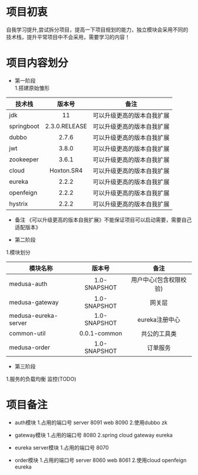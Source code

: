 # 项目初衷  
自我学习提升,尝试拆分项目，提高一下项目规划的能力，独立模块会采用不同的技术栈，提升平常项目中不会采用，需要学习的内容！

# 项目内容划分  

* 第一阶段  
1.搭建原始雏形  

 技术栈      | 版本号     | 备注     |  
 ---------- | :-----------:  | :-----------: |  
jdk     |   11   | 可以升级更高的版本自我扩展 |  
springboot     |   2.3.0.RELEASE   | 可以升级更高的版本自我扩展 |  
dubbo     |   2.7.6   | 可以升级更高的版本自我扩展 |  
jwt     |   3.8.0   | 可以升级更高的版本自我扩展 |  
zookeeper     |   3.6.1   | 可以升级更高的版本自我扩展 |  
cloud     |   Hoxton.SR4  | 可以升级更高的版本自我扩展 |  
eureka     |   2.2.2  | 可以升级更高的版本自我扩展 |  
openfeign     |   2.2.2  | 可以升级更高的版本自我扩展 | 
hystrix     |   2.2.2  | 可以升级更高的版本自我扩展 |

* 备注
《可以升级更高的版本自我扩展》不能保证项目可以启动需要，需要自己适配版本》

* 第二阶段

1.模块划分


  模块名称      | 版本号     | 备注     |  
---------- | :-----------:  | :-----------: |  
 medusa-auth     |   1.0-SNAPSHOT   | 用户中心(包含权限校验) |  
 medusa-gateway     |   1.0-SNAPSHOT   | 网关层 |  
 medusa-eureka-server     |   1.0-SNAPSHOT   | eureka注册中心 |  
 common-util     |   0.0.1-common   | 共公的工具类 |  
 medusa-order     |   1.0-SNAPSHOT   | 订单服务 |
 
* 第三阶段

1.服务的负载均衡 监控(TODO)
 
# 项目备注

* auth模块
1.占用的端口号 server 8091 web 8090
2.使用dubbo zk

* gateway模块
1.占用的端口号 8080
2.spring cloud gateway eureka

* eureka server模块
1.占用的端口号 8070

* order模块
1.占用的端口号 server 8060 web 8061
2.使用cloud openfeign eureka










 